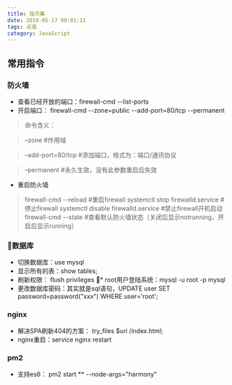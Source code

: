 ```yaml
---
title: 指令集
date: 2018-05-17 00:01:11
tags: 点滴
category: JavaScript
---
```

## 常用指令

### 防火墙
* 查看已经开放的端口：firewall-cmd --list-ports
* 开启端口： firewall-cmd --zone=public --add-port=80/tcp --permanent
>命令含义：

> –zone #作用域

> –add-port=80/tcp #添加端口，格式为：端口/通讯协议

> –permanent #永久生效，没有此参数重启后失效

* 重启防火墙

> firewall-cmd --reload #重启firewall
> systemctl stop firewalld.service #停止firewall
> systemctl disable firewalld.service #禁止firewall开机启动
> firewall-cmd --state #查看默认防火墙状态（关闭后显示notrunning，开启后显示running）

### 数据库

* 切换数据库：use mysql
* 显示所有的表：show tables;
* 刷新权限： flush privileges
* root用户登陆系统：mysql -u root -p mysql
* 更改数据库密码：其实就是sql语句，UPDATE user SET password=password("xxx") WHERE user='root';

### nginx
* 解决SPA刷新404的方案： try_files $uri /index.html;
* nginx重启：service nginx restart

### pm2
* 支持es6： pm2 start ** --node-args="harmony"